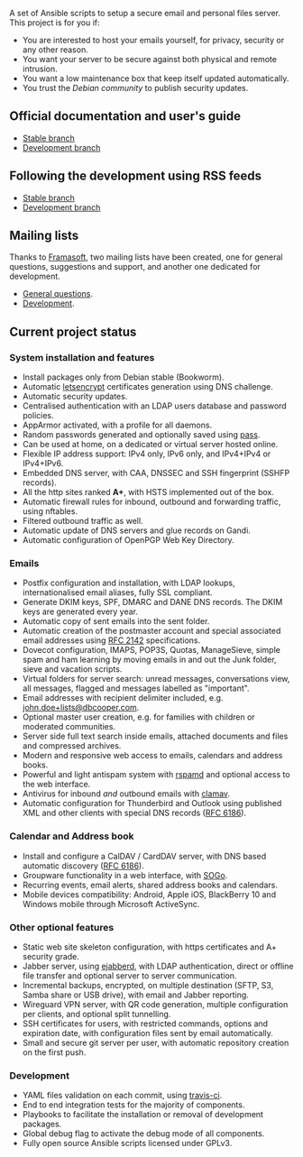 
A set of Ansible scripts to setup a secure email and personal files server. This project
is for you if:

- You are interested to host your emails yourself, for privacy, security or any other reason.
- You want your server to be secure against both physical and remote intrusion.
- You want a low maintenance box that keep itself updated automatically.
- You trust the _Debian community_ to publish security updates.


## Official documentation and user's guide

- [Stable branch](http://homebox.readthedocs.io/main/)
- [Development branch](http://homebox.readthedocs.io/dev/)

## Following the development using RSS feeds

- [Stable branch](https://github.com/progmaticltd/homebox/commits/main.atom)
- [Development branch](https://github.com/progmaticltd/homebox/commits/dev.atom)

## Mailing lists

Thanks to [Framasoft](https://framasoft.org/), two mailing lists have been created, one
for general questions, suggestions and support, and another one dedicated for development.

- [General questions](https://framalistes.org/sympa/info/homebox-general).
- [Development](https://framalistes.org/sympa/info/homebox-dev).


## Current project status


### System installation and features

- Install packages only from Debian stable (Bookworm).
- Automatic [letsencrypt](https://letsencrypt.org) certificates generation using DNS challenge.
- Automatic security updates.
- Centralised authentication with an LDAP users database and password policies.
- AppArmor activated, with a profile for all daemons.
- Random passwords generated and optionally saved using [pass](https://passwordstore.org).
- Can be used at home, on a dedicated or virtual server hosted online.
- Flexible IP address support: IPv4 only, IPv6 only, and IPv4+IPv4 or IPv4+IPv6.
- Embedded DNS server, with CAA, DNSSEC and SSH fingerprint (SSHFP records).
- All the http sites ranked **A+**, with HSTS implemented out of the box.
- Automatic firewall rules for inbound, outbound and forwarding traffic, using nftables.
- Filtered outbound traffic as well.
- Automatic update of DNS servers and glue records on Gandi.
- Automatic configuration of OpenPGP Web Key Directory.


### Emails

- Postfix configuration and installation, with LDAP lookups, internationalised email
  aliases, fully SSL compliant.
- Generate DKIM keys, SPF, DMARC and DANE DNS records. The DKIM keys are generated every
  year.
- Automatic copy of sent emails into the sent folder.
- Automatic creation of the postmaster account and special associated email addresses
  using [RFC 2142](https://tools.ietf.org/html/rfc2142) specifications.
- Dovecot configuration, IMAPS, POP3S, Quotas, ManageSieve, simple spam and ham learning
  by moving emails in and out the Junk folder, sieve and vacation scripts.
- Virtual folders for server search: unread messages, conversations view, all messages,
  flagged and messages labelled as "important".
- Email addresses with recipient delimiter included, e.g. john.doe+lists@dbcooper.com.
- Optional master user creation, e.g. for families with children or moderated communities.
- Server side full text search inside emails, attached documents and files and compressed
  archives.
- Modern and responsive web access to emails, calendars and address books.
- Powerful and light antispam system with [rspamd](https://rspamd.com/) and optional
  access to the web interface.
- Antivirus for inbound _and_ outbound emails with [clamav](https://www.clamav.net/).
- Automatic configuration for Thunderbird and Outlook using published XML and other
  clients with special DNS records ([RFC 6186](https://tools.ietf.org/html/rfc6186)).


### Calendar and Address book

- Install and configure a CalDAV / CardDAV server, with DNS based automatic discovery
  ([RFC 6186](https://tools.ietf.org/html/rfc6764)).
- Groupware functionality in a web interface, with [SOGo](https://sogo.nu/).
- Recurring events, email alerts, shared address books and calendars.
- Mobile devices compatibility: Android, Apple iOS, BlackBerry 10 and Windows mobile
  through Microsoft ActiveSync.


### Other optional features

- Static web site skeleton configuration, with https certificates and A+ security grade.
- Jabber server, using [ejabberd](https://www.ejabberd.im/), with LDAP authentication,
  direct or offline file transfer and optional server to server communication.
- Incremental backups, encrypted, on multiple destination (SFTP, S3, Samba share or USB
  drive), with email and Jabber reporting.
- Wireguard VPN server, with QR code generation, multiple configuration per clients, and
  optional split tunnelling.
- SSH certificates for users, with restricted commands, options and expiration date, with
  configuration files sent by email automatically.
- Small and secure git server per user, with automatic repository creation on the first
  push.


### Development

- YAML files validation on each commit, using
  [travis-ci](https://travis-ci.org/progmaticltd/homebox).
- End to end integration tests for the majority of components.
- Playbooks to facilitate the installation or removal of development packages.
- Global debug flag to activate the debug mode of all components.
- Fully open source Ansible scripts licensed under GPLv3.
